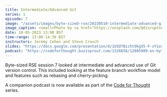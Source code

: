 ```yaml
---
title: Intermediate/Advanced Git
series: 1
episode: 7
image: "/assets/images/byte-sized-rse/20230510-intermediate-advanced-git.jpg"
image_caption: <small>Photo by <a href="https://unsplash.com/@disruptxn">Desola Lanre-Ologun</a> on <a href="https://unsplash.com">Unsplash</a></small>
date: 10-05-2023 13:00 BST
time-range: 13:00-14:30 BST
instructors: Jeremy Cohen and Steve Crouch
slides: "https://docs.google.com/presentation/d/1USOTBichtOkgX5-F-vYios3xhWSj1xtG9H5639Igo1E"
podcast: "https://codeforthought.buzzsprout.com/1326658/12805909-en-bytesized-rse-more-on-git-with-raniere-silva"
---
```


Byte-sized RSE session 7 looked at intermediate and advanced use of Git version control. 
This included looking at the feature branch workflow model and features such as rebasing and 
cherry-picking.

A companion podcast is now available as part of the
[Code for Thought](https://codeforthought.buzzsprout.com/) series.
